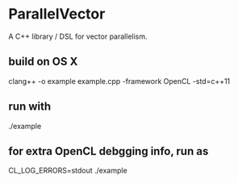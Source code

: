 # ParallelVector

A C++ library / DSL for vector parallelism.

## build on OS X
clang++ -o example example.cpp -framework OpenCL -std=c++11

## run with
./example

## for extra OpenCL debgging info, run as
CL_LOG_ERRORS=stdout ./example
